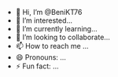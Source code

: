 - 👋 Hi, I’m @BeniKT76
- 👀 I’m interested...
- 🌱 I’m currently learning...
- 💞️ I’m looking to collaborate...
- 📫 How to reach me ...
- 😄 Pronouns: ...
- ⚡ Fun fact: ...

<!---
BeniKT76/BeniKT76 is a ✨ special ✨ repository because its `README.md` (this file) appears on your GitHub profile.
You can click the Preview link to take a look at your changes.
--->
